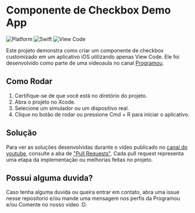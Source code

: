 # Componente de Checkbox Demo App

![Platform](https://img.shields.io/badge/platform-iOS-blue)
![Swift](https://img.shields.io/badge/language-Swift-orange)
![View Code](https://img.shields.io/badge/View%20Code-100%25-yellowgreen)

Este projeto demonstra como criar um componente de checkbox customizado em um 
aplicativo iOS utilizando apenas View Code. Ele foi desenvolvido como parte de 
uma videoaula no canal [Programou](https://www.youtube.com/@programou).

## Como Rodar

1. Certifique-se de que você está no diretório do projeto.
2. Abra o projeto no Xcode.
3. Selecione um simulador ou um dispositivo real.
4. Clique no botão de rodar ou pressione Cmd + R para iniciar o aplicativo.

## Solução

Para ver as soluções desenvolvidas durante o vídeo publicado no [canal do youtube](https://www.youtube.com/@programou), consulte a aba de ["Pull Requests"](https://github.com/Programou-io/swift-viewcode-tab-bar-demo-app/pulls). Cada pull request representa uma etapa da implementação ou melhorias feitas no projeto.

## Possui alguma duvida?

Caso tenha alguma duvida ou queira entrar em contato, abra uma issue nesse 
repositorio e/ou mande uma mensagem nos perfis da Programou e/ou Comente no
nosso video :D.

